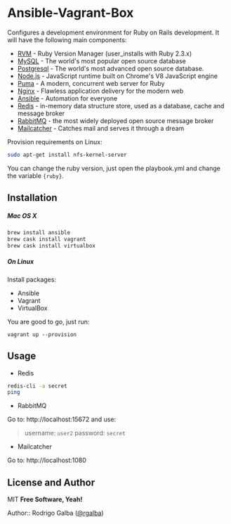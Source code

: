 # Ansible-Vagrant-Box

Configures a development environment for Ruby on Rails development. It will have the following main components:

- [RVM] - Ruby Version Manager (user_installs with Ruby 2.3.x)
- [MySQL] - The world's most popular open source database
- [Postgresql] - The world's most advanced open source database.
- [Node.js] - JavaScript runtime built on Chrome's V8 JavaScript engine
- [Puma] - A modern, concurrent web server for Ruby
- [Nginx] - Flawless application delivery for the modern web
- [Ansible] - Automation for everyone
- [Redis] - in-memory data structure store, used as a database, cache and message broker
- [RabbitMQ] - the most widely deployed open source message broker
- [Mailcatcher] - Catches mail and serves it through a dream

Provision requirements on Linux:
```sh
sudo apt-get install nfs-kernel-server
```

You can change the ruby version, just open the playbook.yml and change the
variable ```{ruby}```.

## Installation
##### Mac OS X

```sh
brew install ansible
brew cask install vagrant
brew cask install virtualbox
```

##### On Linux

Install packages:
- Ansible
- Vagrant
- VirtualBox

You are good to go, just run:
```
vagrant up --provision
```

## Usage

- Redis

```sh
redis-cli -a secret
ping
```

- RabbitMQ

Go to: http://localhost:15672 and use:
> username: `user2`
> password: `secret`

- Mailcatcher

Go to: http://localhost:1080

## License and Author
MIT
**Free Software, Yeah!**

Author:: Rodrigo Galba ([@rgalba](http://twitter.com/rgalba))

[RVM]: <https://rvm.io>
[Ansible]: <https://www.ansible.com>
[Postgresql]: <https://www.postgresql.org>
[MySQL]: <https://www.mysql.com>
[Node.js]: <https://nodejs.org/en/>
[Puma]: <http://puma.io>
[Nginx]: <https://www.nginx.com>
[RabbitMQ]: http://www.rabbitmq.com/
[Mailcatcher]: https://mailcatcher.me/
[Redis]: https://redis.io/
